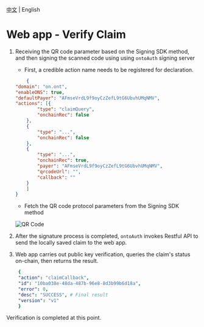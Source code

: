 [中文](https://github.com/hsutaiyu/documentation/blob/master/prod-doc/en/ontid/business/scenarios/web-app/verify-claim.md) | English

# Web app - Verify Claim

1. Receiving the QR code parameter based on the Signing SDK method, and then signing the scanned code using using `ontoAuth` signing server
   * First, a credible action name needs to be registered for declaration.
  
    ```json
        {
    "domain": "on.ont",
    "enableONS": true,
    "defaultPayer": "AFmseVrdL9f9oyCzZefL9tG6UbvhUMqNMV",
    "actions": [{
            "type": "claimQuery",
            "onchainRec": false
        },
        {
            "type": "...",
            "onchainRec": false
        },
        {
            "type": "...",
            "onchainRec": true,
            "payer": "AFmseVrdL9f9oyCzZefL9tG6UbvhUMqNMV",
            "qrcodeUrl": "",
            "callback": ""
        }
        ]
    }
    ```
    * Fetch the QR code protocol parameters from the Signing SDK method
    
    ![QR Code](../../../res/queryClaim.png)
    
2. After the signature process is completed, `ontoAuth` invokes Restful API to send the locally saved claim to the web app.
3. Web app carries out public key verification, queries the claim's status on-chain, then returns the result.
   
   ```yaml
    {
    "action": "claimCallback",
    "id": "10ba038e-48da-487b-96e8-8d3b99b6d18a",
    "error": 0,
    "desc": "SUCCESS", # Final result
    "version": "v1"
    }
   ```

Verification is completed at this point.
